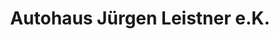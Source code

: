 ---
title: "Autohaus Jürgen Leistner e.K."
url: /zeulenroda-triebes/autohaus-juergen-leistner-e-k/
shop: Autohaus
---